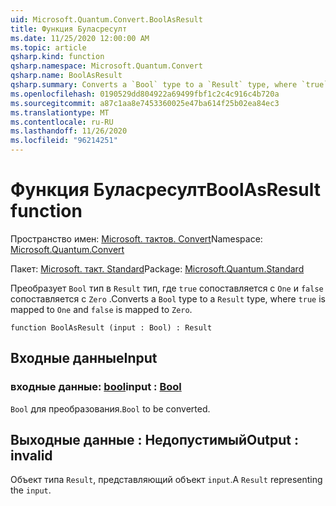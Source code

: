 ```yaml
---
uid: Microsoft.Quantum.Convert.BoolAsResult
title: Функция Буласресулт
ms.date: 11/25/2020 12:00:00 AM
ms.topic: article
qsharp.kind: function
qsharp.namespace: Microsoft.Quantum.Convert
qsharp.name: BoolAsResult
qsharp.summary: Converts a `Bool` type to a `Result` type, where `true` is mapped to `One` and `false` is mapped to `Zero`.
ms.openlocfilehash: 0190529dd804922a69499fbf1c2c4c916c4b720a
ms.sourcegitcommit: a87c1aa8e7453360025e47ba614f25b02ea84ec3
ms.translationtype: MT
ms.contentlocale: ru-RU
ms.lasthandoff: 11/26/2020
ms.locfileid: "96214251"
---
```

# <a name="boolasresult-function"></a><span data-ttu-id="4709a-102">Функция Буласресулт</span><span class="sxs-lookup"><span data-stu-id="4709a-102">BoolAsResult function</span></span>

<span data-ttu-id="4709a-103">Пространство имен: [Microsoft. тактов. Convert](xref:Microsoft.Quantum.Convert)</span><span class="sxs-lookup"><span data-stu-id="4709a-103">Namespace: [Microsoft.Quantum.Convert](xref:Microsoft.Quantum.Convert)</span></span>

<span data-ttu-id="4709a-104">Пакет: [Microsoft. такт. Standard](https://nuget.org/packages/Microsoft.Quantum.Standard)</span><span class="sxs-lookup"><span data-stu-id="4709a-104">Package: [Microsoft.Quantum.Standard](https://nuget.org/packages/Microsoft.Quantum.Standard)</span></span>


<span data-ttu-id="4709a-105">Преобразует `Bool` тип в `Result` тип, где `true` сопоставляется с `One` и `false` сопоставляется с `Zero` .</span><span class="sxs-lookup"><span data-stu-id="4709a-105">Converts a `Bool` type to a `Result` type, where `true` is mapped to `One` and `false` is mapped to `Zero`.</span></span>

```qsharp
function BoolAsResult (input : Bool) : Result
```


## <a name="input"></a><span data-ttu-id="4709a-106">Входные данные</span><span class="sxs-lookup"><span data-stu-id="4709a-106">Input</span></span>

### <a name="input--bool"></a><span data-ttu-id="4709a-107">входные данные: [bool](xref:microsoft.quantum.lang-ref.bool)</span><span class="sxs-lookup"><span data-stu-id="4709a-107">input : [Bool](xref:microsoft.quantum.lang-ref.bool)</span></span>

<span data-ttu-id="4709a-108">`Bool` для преобразования.</span><span class="sxs-lookup"><span data-stu-id="4709a-108">`Bool` to be converted.</span></span>



## <a name="output--__invalidresult__"></a><span data-ttu-id="4709a-109">Выходные данные __: <Result> Недопустимый__</span><span class="sxs-lookup"><span data-stu-id="4709a-109">Output : __invalid<Result>__</span></span>

<span data-ttu-id="4709a-110">Объект типа `Result`, представляющий объект `input`.</span><span class="sxs-lookup"><span data-stu-id="4709a-110">A `Result` representing the `input`.</span></span>